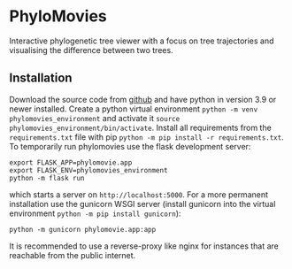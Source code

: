 # PhyloMovies

Interactive phylogenetic tree viewer with a focus on tree trajectories and visualising the difference between two trees.

## Installation

Download the source code from [github](https://github.com/enesBerkSakalli/phylo-movies) and have python in version 3.9 or newer installed. Create a python virtual environment `python -m venv phylomovies_environment` and activate it `source phylomovies_environment/bin/activate`. Install all requirements from the `requirements.txt` file with pip `python -m pip install -r requirements.txt`. To temporarily run phylomovies use the flask development server:

    export FLASK_APP=phylomovie.app
    export FLASK_ENV=phylomovies_environment
    python -m flask run

which starts a server on `http://localhost:5000`. For a more permanent installation use the gunicorn WSGI server (install gunicorn into the virtual environment `python -m pip install gunicorn`):

    python -m gunicorn phylomovie.app:app

It is recommended to use a reverse-proxy like nginx for instances that are reachable from the public internet.
